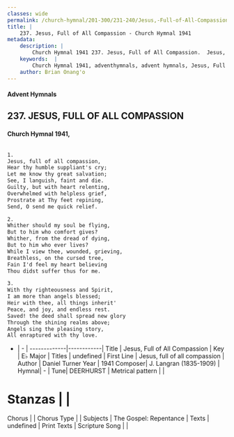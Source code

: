 ```yaml
---
classes: wide
permalink: /church-hymnal/201-300/231-240/Jesus,-Full-of-All-Compassion/
title: |
    237. Jesus, Full of All Compassion - Church Hymnal 1941
metadata:
    description: |
        Church Hymnal 1941 237. Jesus, Full of All Compassion.  Jesus, full of all compassion,  Hear thy humble suppliant's cry;  Let me know thy great salvation;  See, I languish, faint and die.  Guilty, but with heart relenting,  Overwhelmed with helpless grief,  Prostrate at Thy feet repining,  Send, O send me quick relief.  
    keywords:  |
        Church Hymnal 1941, adventhymnals, advent hymnals, Jesus, Full of All Compassion, Jesus, full of all compassion. 
    author: Brian Onang'o
---
```


#### Advent Hymnals
## 237. JESUS, FULL OF ALL COMPASSION
####  Church Hymnal 1941,

```txt

1.
Jesus, full of all compassion, 
Hear thy humble suppliant's cry; 
Let me know thy great salvation; 
See, I languish, faint and die. 
Guilty, but with heart relenting, 
Overwhelmed with helpless grief, 
Prostrate at Thy feet repining, 
Send, O send me quick relief. 

2.
Whither should my soul be flying, 
But to him who comfort gives? 
Whither, from the dread of dying, 
But to him who ever lives? 
While I view thee, wounded, grieving, 
Breathless, on the cursed tree, 
Fain I'd feel my heart believing 
Thou didst suffer thus for me. 

3.
With thy righteousness and Spirit, 
I am more than angels blessed; 
Heir with thee, all things inherit' 
Peace, and joy, and endless rest. 
Saved! the deed shall spread new glory 
Through the shining realms above; 
Angels sing the pleasing story, 
All enraptured with thy love.


```

- |   -  |
-------------|------------|
Title | Jesus, Full of All Compassion |
Key | E♭ Major |
Titles | undefined |
First Line | Jesus, full of all compassion |
Author | Daniel Turner
Year | 1941
Composer| J. Langran (1835-1909) |
Hymnal|  - |
Tune| DEERHURST |
Metrical pattern | |
# Stanzas |  |
Chorus |  |
Chorus Type |  |
Subjects | The Gospel: Repentance |
Texts | undefined |
Print Texts | 
Scripture Song |  |
    
